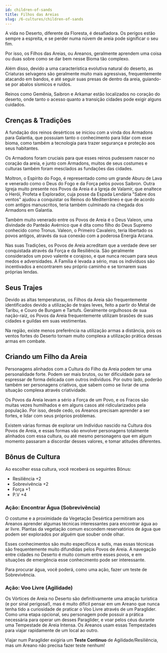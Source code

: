 ```yaml
---
id: children-of-sands
title: Filhos das Areias
slug: /6-cultures/children-of-sands
---
```


A vida no Deserto, diferente da Floresta, é desafiadora. Os perígos estão sempre a espreita, e se perder numa núvem de areia pode significar o seu fim.

Por isso, os Filhos das Areias, ou Areanos, geralmente aprendem uma coisa ou duas sobre como se dar bem nesse Bioma tão complexo.

Além disso, devido a uma característica evolutiva natural do deserto, as Criaturas selvagens são geralmente muito mais agressivas, frequentemente atacando em bandos, e até seguir suas presas de dentro da areia, guiando-se por abalos sísmicos e ruídos.

Reinos como Gemênia, Saibron e Arkamar estão localizados no coração do deserto, onde tanto o acesso quanto a transição cidades pode exigir alguns cuidados.

## Crenças & Tradições

A fundação dos reinos desérticos se iniciou com a vinda dos Armadons para Galantia, que possuiam tanto o conhecimento para lidar com esse bioma, como também a tecnologia para trazer segurança e proteção aos seus habitantes.

Os Armadons foram cruciais para que esses reinos pudessem nascer no coração da areia, e junto com Armadons, muitos de seus costumes e culturas também foram mesclados as fundações das cidades.

Moltron, o Espírito do Fogo, é representado como um grande Aburu de Lava e venerado como o Deus do Fogo e da Força pelos povos Saibron. Outra Igreja muito presente nos Povos da Areia é a Igreja de Valamir, que enaltece o Herói, Profeta e Explorador, cuja posse da Espada Lendária "Sabre dos ventos" ajudou a conquistar os Reinos do Mediterrâneo e que de acordo com antigos manuscritos, teria também culminado na chegada dos Armadons em Galantia. 

Também muito venerado entre os Povos de Areia é o Deus Valeon, uma divindade do Panteão Avérnico que é dita como filho do Deus Supremo conhecido como Tronus. Valeon, o Primeiro Cavaleiro, teria libertado os povos antigos, através da sua conexão com a poderosa Energia Arcana.

Nas suas Tradições, os Povos de Areia acreditam que a verdade deve ser conquistada através da Força e da Resiliência. São geralmente considerados um povo valente e corajoso, e que nunca recuam para seus medos e adversidades.
A Família é levada a sério, mas os indivíduos são incentivados a encontrarem seu próprio caminho e se tornarem suas próprias lendas.

## Seus Trajes

Devido as altas temperaturas, os Filhos da Areia são frequentemente identificados devido a utilização de trajes leves, feito a partir do Metal de Taribu, e Couro de Bungam e Tartufs.
Geralmente orgulhosos de sua nação-raiz, os Povos da Areia frequentemente utilizam brasões de suas cidades e guildas em suas vestimentas.

Na região, existe menos preferência na utilização armas a distância, pois os ventos fortes do Deserto tornam muito complexa a utilização prática dessas armas em combate.

## Criando um Filho da Areia

Personagens alinhados com a Cultura do Filho da Areia podem ter uma personalidade forte. 
Podem ser mais brutos, ou ter dificuldade para se espressar de forma delicada com outros indivíduos.
Por outro lado, poderão também ser personagens criativos, que sabem como se livrar de uma situação complexa através criatividade.

Os Povos da Areia levam a sério a Força de um Povo, e os Fracos são muitas vezes humilhados e em alguns casos até ridicularizados pela população. Por isso, desde cedo, os Areanos precisam aprender a ser fortes, e lidar com seus próprios problemas.

Existem várias formas de explorar um Indivíduo nascido na Cultura dos Povos de Areia, e essas formas vão envolver personagens totalmente alinhados com essa cultura, ou até mesmo personagens que em algum momento passaram a discordar desses valores, e tomar atitudes diferentes.

## Bônus de Cultura

Ao escolher essa cultura, você receberá os seguintes Bônus:

- Resiliência +2
- Sobrevivência +2
- Força +1
- P.V +4

### Ação: Encontrar Água (Sobrevivência)

O costume e a proximidade da Vegetação Desértica permitiram aos Areanos aprender algumas técnicas interessantes para encontrar água ao ar livre. Plantas da vegetação comum escondem reservatórios de água que podem ser explorados por alguém que souber onde olhar.

Esses conhecimentos são muito específicos e sutís, mas essas técnicas são frequentemente muito difundidas pelos Povos de Areia. A navegação entre cidades no Deserto é muito comum entre esses povos, e em situações de emergência esse conhecimento pode ser interessante.

Para procurar água, você poderá, como uma ação, fazer um teste de Sobrevivência.

### Ação: Voo Livre (Agilidade)

Os Vórtices de Areia no Deserto são definitivamente uma atração turística (e por sinal perigosa!), mas é muito dificil pensar em um Areano que nunca tenha tido a curiosidade de praticar o Voo Livre através de um Paraglider.
Como uma etapa opcional, seu personagem pode possuir a prática necessária para operar um desses Paraglider, e voar pelos céus durante uma Tempestade de Areia Intensa. Os Areanos usam essas Tempestades para viajar rapidamente de um local ao outro.

Viajar num Paraglider exigiria um **Teste Continuo** de Agilidade/Resiliência, mas um Areano não precisa fazer teste nenhum!